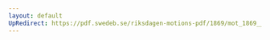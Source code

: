 ```yaml
---
layout: default
UpRedirect: https://pdf.swedeb.se/riksdagen-motions-pdf/1869/mot_1869__ak__00097.pdf
---
```

